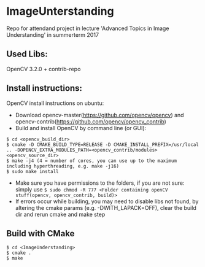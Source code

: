 # ImageUnterstanding
Repo for attendand project in lecture 'Advanced Topics in Image Understanding' in summerterm 2017

## Used Libs:
 OpenCV 3.2.0 + contrib-repo

## Install instructions:
OpenCV install instructions on ubuntu:

- Download opencv-master(https://github.com/opencv/opencv) and opencv-contrib(https://github.com/opencv/opencv_contrib)
- Build and install OpenCV by command line (or GUI):
```
$ cd <opencv_build_dir>
$ cmake -D CMAKE_BUILD_TYPE=RELEASE -D CMAKE_INSTALL_PREFIX=/usr/local .. -DOPENCV_EXTRA_MODULES_PATH=<opencv_contrib/modules> <opencv_source_dir>
$ make -j4 (4 = number of cores, you can use up to the maximum including hyperthreading, e.g. make -j16)
$ sudo make install
```
- Make sure you have permissions to the folders, if you are not sure: simply use ```$ sudo chmod -R 777 <Folder containing openCV stuff(opencv, opencv_contrib, build)>```
- If errors occur while building, you may need to disable libs not found, by altering the cmake params (e.g. -DWITH_LAPACK=OFF), clear the build dir and rerun cmake and make step

## Build with CMake
```
$ cd <ImageUnderstanding>
$ cmake .
$ make
```
